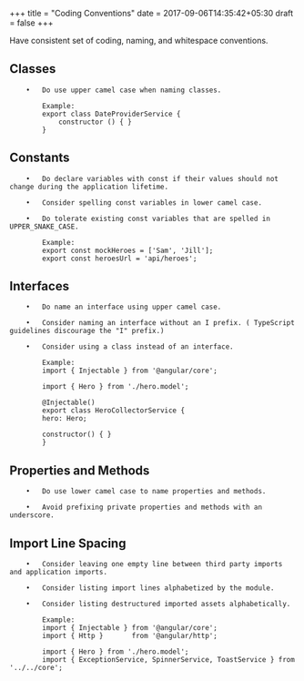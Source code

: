 +++
title = "Coding Conventions"
date = 2017-09-06T14:35:42+05:30
draft = false
+++

Have consistent set of coding, naming, and whitespace conventions.

## Classes

        •	Do use upper camel case when naming classes.

            Example:
            export class DateProviderService {
                constructor () { }
            }

## Constants

        •	Do declare variables with const if their values should not change during the application lifetime.

        •	Consider spelling const variables in lower camel case.

        •	Do tolerate existing const variables that are spelled in UPPER_SNAKE_CASE.

            Example:
            export const mockHeroes = ['Sam', 'Jill'];
            export const heroesUrl = 'api/heroes';

## Interfaces

        •	Do name an interface using upper camel case.

        •	Consider naming an interface without an I prefix. ( TypeScript guidelines discourage the "I" prefix.)

        •	Consider using a class instead of an interface.

            Example:
            import { Injectable } from '@angular/core';

            import { Hero } from './hero.model';

            @Injectable()
            export class HeroCollectorService {
            hero: Hero;

            constructor() { }
            }

## Properties and Methods

        •	Do use lower camel case to name properties and methods.

        •	Avoid prefixing private properties and methods with an underscore.

## Import Line Spacing

        •	Consider leaving one empty line between third party imports and application imports.

        •	Consider listing import lines alphabetized by the module.

        •	Consider listing destructured imported assets alphabetically.

            Example:
            import { Injectable } from '@angular/core';
            import { Http }       from '@angular/http';

            import { Hero } from './hero.model';
            import { ExceptionService, SpinnerService, ToastService } from '../../core';









